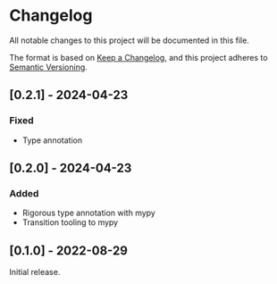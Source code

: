 # Changelog

All notable changes to this project will be documented in this file.

The format is based on [Keep a Changelog](https://keepachangelog.com/en/1.0.0/),
and this project adheres to [Semantic Versioning](https://semver.org/spec/v2.0.0.html).

## [0.2.1] - 2024-04-23

### Fixed

- Type annotation

## [0.2.0] - 2024-04-23

### Added

- Rigorous type annotation with mypy
- Transition tooling to mypy

## [0.1.0] - 2022-08-29

Initial release.
